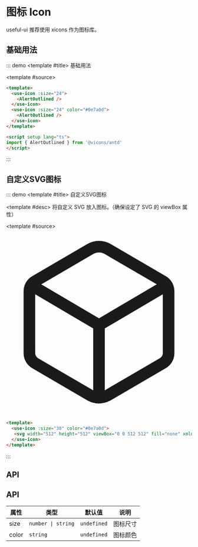 # 图标 Icon 

useful-ui 推荐使用 xicons 作为图标库。

## 基础用法

::: demo
<template #title>
基础用法
</template>

<template #source>
<use-icon :size="30">
  <AlertOutlined />
</use-icon>
<use-icon :size="30" color="#0e7a0d">
  <AlertOutlined />
</use-icon>
</template>

```html
<template>
  <use-icon :size="24">
    <AlertOutlined />
  </use-icon>
  <use-icon :size="24" color="#0e7a0d">
    <AlertOutlined />
  </use-icon>
</template>

<script setup lang="ts">
import { AlertOutlined } from '@vicons/antd'
</script>
```
:::

## 自定义SVG图标

::: demo
<template #title>
自定义SVG图标
</template>

<template #desc>
将自定义 SVG 放入图标。（确保设定了 SVG 的 viewBox 属性）
</template>

<template #source>
<use-icon :size="30">
  <svg width="512" height="512" viewBox="0 0 512 512" fill="none" xmlns="http://www.w3.org/2000/svg"><path d="M69 153.99L256 263.99M256 263.99L443 153.99M256 263.99V463.99M448 341.37V170.61C447.993 165.021 446.523 159.531 443.735 154.687C440.947 149.843 436.939 145.814 432.11 143L280.11 54.54C272.787 50.2765 264.464 48.0303 255.99 48.0303C247.516 48.0303 239.193 50.2765 231.87 54.54L79.89 143C75.0609 145.814 71.053 149.843 68.2652 154.687C65.4773 159.531 64.0068 165.021 64 170.61V341.37C64.0033 346.962 65.4722 352.456 68.2602 357.304C71.0482 362.152 75.058 366.185 79.89 369L231.89 457.46C239.215 461.718 247.537 463.96 256.01 463.96C264.483 463.96 272.805 461.718 280.13 457.46L432.13 369C436.958 366.182 440.964 362.148 443.748 357.301C446.533 352.453 447.999 346.96 448 341.37Z" stroke="currentColor" stroke-width="32" stroke-linecap="round" stroke-linejoin="round"></path></svg>
</use-icon>
</template>

```html
<template>
  <use-icon :size="30" color="#0e7a0d">
   <svg width="512" height="512" viewBox="0 0 512 512" fill="none" xmlns="http://www.w3.org/2000/svg"><path d="M69 153.99L256 263.99M256 263.99L443 153.99M256 263.99V463.99M448 341.37V170.61C447.993 165.021 446.523 159.531 443.735 154.687C440.947 149.843 436.939 145.814 432.11 143L280.11 54.54C272.787 50.2765 264.464 48.0303 255.99 48.0303C247.516 48.0303 239.193 50.2765 231.87 54.54L79.89 143C75.0609 145.814 71.053 149.843 68.2652 154.687C65.4773 159.531 64.0068 165.021 64 170.61V341.37C64.0033 346.962 65.4722 352.456 68.2602 357.304C71.0482 362.152 75.058 366.185 79.89 369L231.89 457.46C239.215 461.718 247.537 463.96 256.01 463.96C264.483 463.96 272.805 461.718 280.13 457.46L432.13 369C436.958 366.182 440.964 362.148 443.748 357.301C446.533 352.453 447.999 346.96 448 341.37Z" stroke="currentColor" stroke-width="32" stroke-linecap="round" stroke-linejoin="round"></path></svg>
  </use-icon>
</template>
```
:::


## API
<h2>API</h2>

| 属性  | 类型            | 默认值   | 说明     | 
| ----- | --------------- | -------- | -------- |
| size  | `number \| string` | `undefined` | 图标尺寸 |
| color | `string`         | `undefined` | 图标颜色 |
